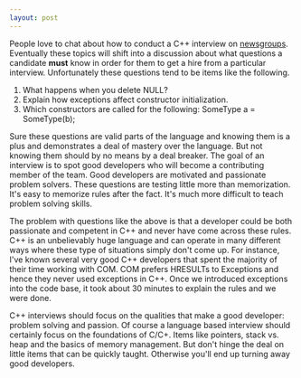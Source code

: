 ```yaml
---
layout: post
---
```

People love to chat about how to conduct a C++ interview on
[newsgroups](http://stackoverflow.com/search?q=c%2B%2B+interview). Eventually
these topics will shift into a discussion about what questions a candidate
**must** know in order for them to get a hire from a particular interview.
Unfortunately these questions tend to be items like the following.

  1. What happens when you delete NULL?
  2. Explain how exceptions affect constructor initialization.
  3. Which constructors are called for the following: SomeType a = SomeType(b); 

Sure these questions are valid parts of the language and knowing them is a
plus and demonstrates a deal of mastery over the language. But not knowing
them should by no means by a deal breaker. The goal of an interview is to
spot good developers who will become a contributing member of the team. Good
developers are motivated and passionate problem solvers. These questions are
testing little more than memorization. It's easy to memorize rules after the
fact. It's much more difficult to teach problem solving skills.

The problem with questions like the above is that a developer could be both
passionate and competent in C++ and never have come across these rules. C++
is an unbelievably huge language and can operate in many different ways where
these type of situations simply don't come up. For instance, I've known
several very good C++ developers that spent the majority of their time working
with COM. COM prefers HRESULTs to Exceptions and hence they never used
exceptions in C++. Once we introduced exceptions into the code base, it took
about 30 minutes to explain the rules and we were done.

C++ interviews should focus on the qualities that make a good developer:
problem solving and passion. Of course a language based interview should
certainly focus on the foundations of C/C+. Items like pointers, stack vs.
heap and the basics of memory management. But don't hinge the deal on little
items that can be quickly taught. Otherwise you'll end up turning away good
developers.

